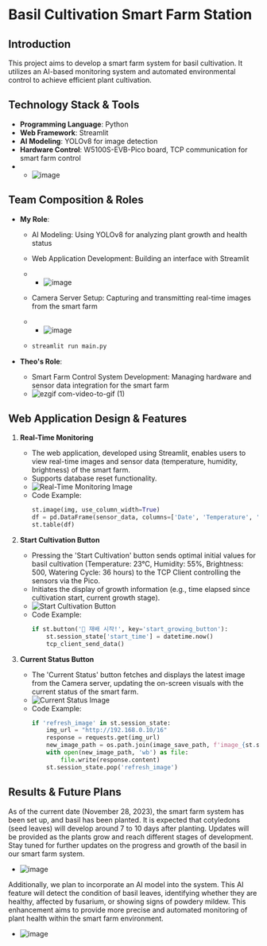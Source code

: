 # Basil Cultivation Smart Farm Station

## Introduction

This project aims to develop a smart farm system for basil cultivation. It utilizes an AI-based monitoring system and automated environmental control to achieve efficient plant cultivation.

## Technology Stack & Tools

- **Programming Language**: Python
- **Web Framework**: Streamlit
- **AI Modeling**: YOLOv8 for image detection
- **Hardware Control**: W5100S-EVB-Pico board, TCP communication for smart farm control
- * ![image](https://github.com/dbtjr1103/Smart-Farm-Station/assets/115054808/56431b6c-4353-4976-a8ac-751a3e7a7263)

## Team Composition & Roles

- **My Role**:
  - AI Modeling: Using YOLOv8 for analyzing plant growth and health status

  - Web Application Development: Building an interface with Streamlit
  - * ![image](https://github.com/dbtjr1103/Smart-Farm-Web-Controller/assets/115054808/48c0975e-cfea-4f37-a1c8-d1f3999d27e2)
      
  - Camera Server Setup: Capturing and transmitting real-time images from the smart farm
  - * ![image](https://github.com/dbtjr1103/Smart-Farm-Station/assets/115054808/a43a83cf-769f-4c9a-b1c8-e42dedbac6e1)
  -  ```python
     streamlit run main.py
     ```


- **Theo's Role**:
  - Smart Farm Control System Development: Managing hardware and sensor data integration for the smart farm
  - ![ezgif com-video-to-gif (1)](https://github.com/dbtjr1103/Smart-Farm-Station/assets/115054808/7a7f6e59-6371-4bf9-8dc2-a83a2dd9125c)

## Web Application Design & Features

1. **Real-Time Monitoring**
   - The web application, developed using Streamlit, enables users to view real-time images and sensor data (temperature, humidity, brightness) of the smart farm.
   - Supports database reset functionality.
   - ![Real-Time Monitoring Image](https://github.com/dbtjr1103/Smart-Farm-Station/assets/115054808/5ab784d6-cebe-4dfe-8953-bd2ab7ad7d09)
   - Code Example:
     ```python
     st.image(img, use_column_width=True)
     df = pd.DataFrame(sensor_data, columns=['Date', 'Temperature', 'Humidity', 'Brightness'])
     st.table(df)
     ```

2. **Start Cultivation Button**
   - Pressing the 'Start Cultivation' button sends optimal initial values for basil cultivation (Temperature: 23°C, Humidity: 55%, Brightness: 500, Watering Cycle: 36 hours) to the TCP Client controlling the sensors via the Pico.
   - Initiates the display of growth information (e.g., time elapsed since cultivation start, current growth stage).
   - ![Start Cultivation Button](https://github.com/dbtjr1103/Smart-Farm-Station/assets/115054808/a105bbc8-6f9d-4125-b0b4-fb4b2be417b3)
   - Code Example:
     ```python
     if st.button('🌱 재배 시작!', key='start_growing_button'):
         st.session_state['start_time'] = datetime.now()
         tcp_client_send_data()
     ```

3. **Current Status Button**
   - The 'Current Status' button fetches and displays the latest image from the Camera server, updating the on-screen visuals with the current status of the smart farm.
   - ![Current Status Image](https://github.com/dbtjr1103/Smart-Farm-Station/assets/115054808/cdf8840e-5992-460d-8ef7-4a01a680e5ef)
   - Code Example:
     ```python
     if 'refresh_image' in st.session_state:
         img_url = "http://192.168.0.10/16"
         response = requests.get(img_url)
         new_image_path = os.path.join(image_save_path, f'image_{st.session_state["refresh_image"].strftime("%Y%m%d%H%M%S")}.jpg')
         with open(new_image_path, 'wb') as file:
             file.write(response.content)
         st.session_state.pop('refresh_image')
     ```

## Results & Future Plans

As of the current date (November 28, 2023), the smart farm system has been set up, and basil has been planted. It is expected that cotyledons (seed leaves) will develop around 7 to 10 days after planting. Updates will be provided as the plants grow and reach different stages of development. Stay tuned for further updates on the progress and growth of the basil in our smart farm system.
- ![image](https://github.com/dbtjr1103/Smart-Farm-Station/assets/115054808/2db0a070-7173-47aa-b0c6-8e7e3dca9f2b)

Additionally, we plan to incorporate an AI model into the system. This AI feature will detect the condition of basil leaves, identifying whether they are healthy, affected by fusarium, or showing signs of powdery mildew. This enhancement aims to provide more precise and automated monitoring of plant health within the smart farm environment.
- ![image](https://github.com/dbtjr1103/Smart-Farm-Station/assets/115054808/3e65c70d-373f-49f8-9e62-d818c6d52053)
